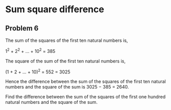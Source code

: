 # Sum square difference
## Problem 6 
The sum of the squares of the first ten natural numbers is,

1<sup>2</sup> + 2<sup>2</sup> + … + 10<sup>2</sup> = 385

The square of the sum of the first ten natural numbers is,

(1 + 2 + … + 10)<sup>2</sup> = 552 = 3025

Hence the difference between the sum of the squares of the first ten natural numbers and the square of the sum is 3025 − 385 = 2640.

Find the difference between the sum of the squares of the first one hundred natural numbers and the square of the sum.

